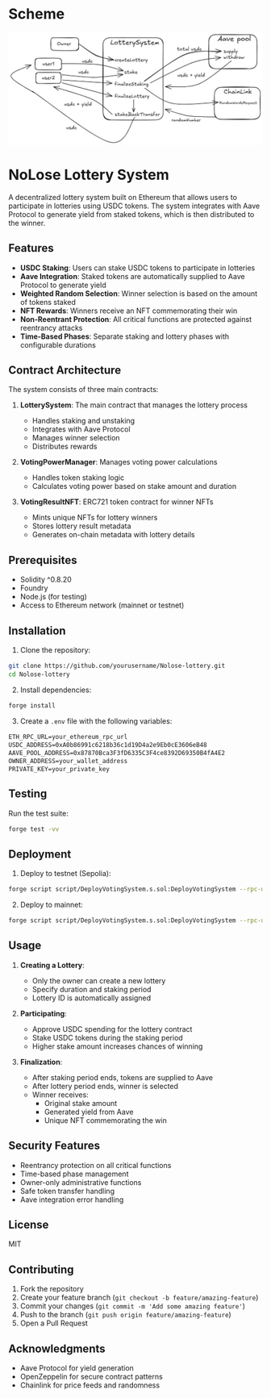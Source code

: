 # Scheme
![NoLose Lottery System Scheme](./scheme.jpg)

# NoLose Lottery System

A decentralized lottery system built on Ethereum that allows users to participate in lotteries using USDC tokens. The system integrates with Aave Protocol to generate yield from staked tokens, which is then distributed to the winner.

## Features

- **USDC Staking**: Users can stake USDC tokens to participate in lotteries
- **Aave Integration**: Staked tokens are automatically supplied to Aave Protocol to generate yield
- **Weighted Random Selection**: Winner selection is based on the amount of tokens staked
- **NFT Rewards**: Winners receive an NFT commemorating their win
- **Non-Reentrant Protection**: All critical functions are protected against reentrancy attacks
- **Time-Based Phases**: Separate staking and lottery phases with configurable durations

## Contract Architecture

The system consists of three main contracts:

1. **LotterySystem**: The main contract that manages the lottery process
   - Handles staking and unstaking
   - Integrates with Aave Protocol
   - Manages winner selection
   - Distributes rewards

2. **VotingPowerManager**: Manages voting power calculations
   - Handles token staking logic
   - Calculates voting power based on stake amount and duration

3. **VotingResultNFT**: ERC721 token contract for winner NFTs
   - Mints unique NFTs for lottery winners
   - Stores lottery result metadata
   - Generates on-chain metadata with lottery details

## Prerequisites

- Solidity ^0.8.20
- Foundry
- Node.js (for testing)
- Access to Ethereum network (mainnet or testnet)

## Installation

1. Clone the repository:
```bash
git clone https://github.com/yourusername/Nolose-lottery.git
cd Nolose-lottery
```

2. Install dependencies:
```bash
forge install
```

3. Create a `.env` file with the following variables:
```env
ETH_RPC_URL=your_ethereum_rpc_url
USDC_ADDRESS=0xA0b86991c6218b36c1d19D4a2e9Eb0cE3606eB48
AAVE_POOL_ADDRESS=0x87870Bca3F3fD6335C3F4ce8392D69350B4fA4E2
OWNER_ADDRESS=your_wallet_address
PRIVATE_KEY=your_private_key
```

## Testing

Run the test suite:
```bash
forge test -vv
```

## Deployment

1. Deploy to testnet (Sepolia):
```bash
forge script script/DeployVotingSystem.s.sol:DeployVotingSystem --rpc-url $SEPOLIA_RPC_URL --broadcast --verify -vvvv
```

2. Deploy to mainnet:
```bash
forge script script/DeployVotingSystem.s.sol:DeployVotingSystem --rpc-url $ETH_RPC_URL --broadcast --verify -vvvv
```

## Usage

1. **Creating a Lottery**:
   - Only the owner can create a new lottery
   - Specify duration and staking period
   - Lottery ID is automatically assigned

2. **Participating**:
   - Approve USDC spending for the lottery contract
   - Stake USDC tokens during the staking period
   - Higher stake amount increases chances of winning

3. **Finalization**:
   - After staking period ends, tokens are supplied to Aave
   - After lottery period ends, winner is selected
   - Winner receives:
     - Original stake amount
     - Generated yield from Aave
     - Unique NFT commemorating the win

## Security Features

- Reentrancy protection on all critical functions
- Time-based phase management
- Owner-only administrative functions
- Safe token transfer handling
- Aave integration error handling

## License

MIT

## Contributing

1. Fork the repository
2. Create your feature branch (`git checkout -b feature/amazing-feature`)
3. Commit your changes (`git commit -m 'Add some amazing feature'`)
4. Push to the branch (`git push origin feature/amazing-feature`)
5. Open a Pull Request

## Acknowledgments

- Aave Protocol for yield generation
- OpenZeppelin for secure contract patterns
- Chainlink for price feeds and randomness
